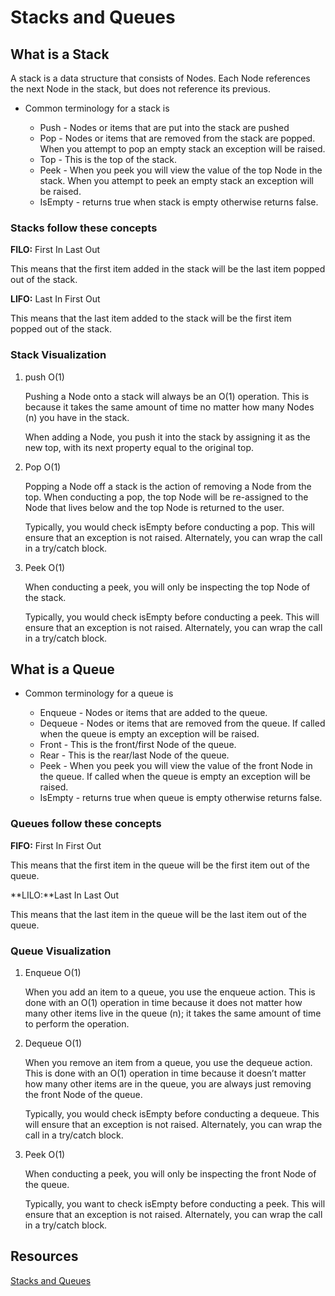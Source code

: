 # Stacks and Queues
>
## What is a Stack

A stack is a data structure that consists of Nodes. Each Node references the next Node in the stack, but does not reference its previous.

* Common terminology for a stack is

  * Push - Nodes or items that are put into the stack are pushed
  * Pop - Nodes or items that are removed from the stack are popped. When you attempt to pop an empty stack an exception will be raised.
  * Top - This is the top of the stack.
  * Peek - When you peek you will view the value of the top Node in the stack. When you attempt to peek an empty stack an exception will be raised.
  * IsEmpty - returns true when stack is empty otherwise returns false.

### Stacks follow these concepts

**FILO:** First In Last Out

This means that the first item added in the stack will be the last item popped out of the stack.

**LIFO:** Last In First Out

This means that the last item added to the stack will be the first item popped out of the stack.

### Stack Visualization

1. push O(1)

    Pushing a Node onto a stack will always be an O(1) operation. This is because it takes the same amount of time no matter how many Nodes (n) you have in the stack.

    When adding a Node, you push it into the stack by assigning it as the new top, with its next property equal to the original top.

2. Pop O(1)

    Popping a Node off a stack is the action of removing a Node from the top. When conducting a pop, the top Node will be re-assigned to the Node that lives below and the top Node is returned to the user.

    Typically, you would check isEmpty before conducting a pop. This will ensure that an exception is not raised. Alternately, you can wrap the call in a try/catch block.

3. Peek O(1)

    When conducting a peek, you will only be inspecting the top Node of the stack.

    Typically, you would check isEmpty before conducting a peek. This will ensure that an exception is not raised. Alternately, you can wrap the call in a try/catch block.

## What is a Queue

* Common terminology for a queue is

  * Enqueue - Nodes or items that are added to the queue.
  * Dequeue - Nodes or items that are removed from the queue. If called when the queue is empty an exception will be raised.
  * Front - This is the front/first Node of the queue.
  * Rear - This is the rear/last Node of the queue.
  * Peek - When you peek you will view the value of the front Node in the queue. If called when the queue is empty an exception will be raised.
  * IsEmpty - returns true when queue is empty otherwise returns false.

### Queues follow these concepts

**FIFO:** First In First Out

This means that the first item in the queue will be the first item out of the queue.

**LILO:**Last In Last Out

This means that the last item in the queue will be the last item out of the queue.

### Queue Visualization

1. Enqueue O(1)

    When you add an item to a queue, you use the enqueue action. This is done with an O(1) operation in time because it does not matter how many other items live in the queue (n); it takes the same amount of time to perform the operation.

2. Dequeue O(1)

    When you remove an item from a queue, you use the dequeue action. This is done with an O(1) operation in time because it doesn’t matter how many other items are in the queue, you are always just removing the front Node of the queue.

    Typically, you would check isEmpty before conducting a dequeue. This will ensure that an exception is not raised. Alternately, you can wrap the call in a try/catch block.

3. Peek O(1)

    When conducting a peek, you will only be inspecting the front Node of the queue.

    Typically, you want to check isEmpty before conducting a peek. This will ensure that an exception is not raised. Alternately, you can wrap the call in a try/catch block.

## Resources

[Stacks and Queues](https://codefellows.github.io/common_curriculum/data_structures_and_algorithms/Code_401/class-10/resources/stacks_and_queues.html)
